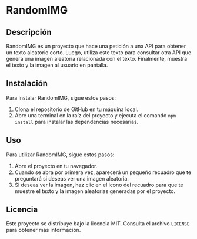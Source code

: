 # RandomIMG

## Descripción

RandomIMG es un proyecto que hace una petición a una API para obtener un texto aleatorio corto. Luego, utiliza este texto para consultar otra API que genera una imagen aleatoria relacionada con el texto. Finalmente, muestra el texto y la imagen al usuario en pantalla.

## Instalación

Para instalar RandomIMG, sigue estos pasos:

1. Clona el repositorio de GitHub en tu máquina local.
2. Abre una terminal en la raíz del proyecto y ejecuta el comando `npm install` para instalar las dependencias necesarias.

## Uso

Para utilizar RandomIMG, sigue estos pasos:

1. Abre el proyecto en tu navegador.
2. Cuando se abra por primera vez, aparecerá un pequeño recuadro que te preguntará si deseas ver una imagen aleatoria.
3. Si deseas ver la imagen, haz clic en el icono del recuadro para que te muestre el texto y la imagen aleatorias generadas por el proyecto.

## Licencia

Este proyecto se distribuye bajo la licencia MIT. Consulta el archivo `LICENSE` para obtener más información.
